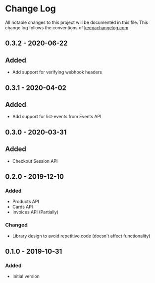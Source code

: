 # Change Log
All notable changes to this project will be documented in this file. This change log follows the conventions of [keepachangelog.com](http://keepachangelog.com/).

## 0.3.2 - 2020-06-22
## Added
- Add support for verifying webhook headers

## 0.3.1 - 2020-04-02
## Added
- Add support for list-events from Events API

## 0.3.0 - 2020-03-31
## Added
- Checkout Session API

## 0.2.0 - 2019-12-10
### Added
- Products API
- Cards API
- Invoices API (Partially)
### Changed
- Library design to avoid repetitive code (doesn't affect functionality)

## 0.1.0 - 2019-10-31
### Added
- Initial version
